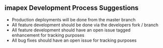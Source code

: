 
## imapex Development Process Suggestions

* Production deployments will be done from the master branch
* All feature development should be done via the developers fork / branch
* All feature development should have an open issue tagged enhancement for tracking purposes
* All bug fixes should have an open issue for tracking purposes

